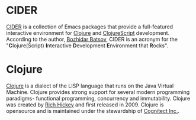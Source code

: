 # CIDER

[CIDER](https://github.com/clojure-emacs/cider) is a collection of Emacs packages that provide a full-featured interactive environment for [Clojure](https://clojure.org/) and [ClojureScript](https://github.com/clojure/clojurescript) development. According to the author, [Bozhidar Batsov](https://twitter.com/bbatsov?), CIDER is an acronym for the "**C**lojure(Script) **I**nteractive **D**evelopment **E**nvironment that **R**ocks".

# Clojure

[Clojure](https://clojure.org/) is a dialect of the LISP language that runs on the Java Virtual Machine. Clojure provides strong support for several modern programming paradigms- functional programming, concurrency and immutability. Clojure was created by [Rich Hickey](https://twitter.com/richhickey?) and first released in 2009. Clojure is opensource and is maintained under the stewardship of [Cognitect Inc.](http://cognitect.com/).



